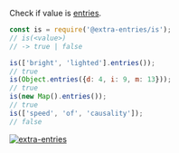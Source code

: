 Check if value is [entries].

```javascript
const is = require('@extra-entries/is');
// is(<value>)
// -> true | false

is(['bright', 'lighted'].entries());
// true
is(Object.entries({d: 4, i: 9, m: 13}));
// true
is(new Map().entries());
// true
is(['speed', 'of', 'causality']);
// false
```


[![extra-entries](https://i.imgur.com/iICkjUV.jpg)](https://www.npmjs.com/package/extra-entries)

[entries]: https://developer.mozilla.org/en-US/docs/Web/JavaScript/Reference/Global_Objects/Array/entries
